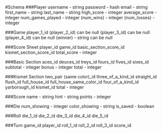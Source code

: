 #Schema
###Player
username - string
password - hash
email - string
first_name - string
last_name - string
high_score - integer
average_score - integer
num_games_played - integer
(num_wins) - integer
(num_losses) - integer

###Game
player_1_id
(player_2_id) can be null
(player_3_id) can be null
(player_4_id) can be null
(winner) - string can be null

###Score Sheet
player_id
game_id
basic_section_score_id
kismet_section_score_id
total_score - integer

###Basic Section
aces_id
deuces_id
treys_id
fours_id
fives_id
sixes_id
subtotal - integer
bonus - integer
total - integer

###Kismet Section
two_pair (same color)_id
three_of_a_kind_id
straight_id
flush_id
full_house_id
full_house_same_color_id
four_of_a_kind_id
yarborough_id
kismet_id
total - integer

###Score
name - string
hint - string
points - integer

###Die
num_showing - integer
color_showing - string
is_saved - boolean

###Roll
die_1_id
die_2_id
die_3_id
die_4_id
die_5_id

###Turn
game_id
player_id
roll_1_id
roll_2_id
roll_3_id
score_id

